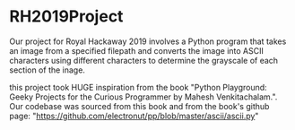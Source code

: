 # RH2019Project
Our project for Royal Hackaway 2019 involves a Python program that takes an image from a specified filepath and converts the image into ASCII characters using different characters to determine the grayscale of each section of the inage.

this project took HUGE inspiration from the book "Python Playground: Geeky Projects for the Curious Programmer by Mahesh Venkitachalam.".
Our codebase was sourced from this book and from the book's github page: "https://github.com/electronut/pp/blob/master/ascii/ascii.py"

